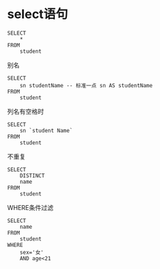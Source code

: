 # select语句

```mysql
SELECT
	* 
FROM 
	student
```

别名

```mysql
SELECT
	sn studentName -- 标准一点 sn AS studentName
FROM
	student
```

列名有空格时

```mysql
SELECT
	sn `student Name`
FROM
	student
```

不重复

```mysql
SELECT
	DISTINCT
	name
FROM
	student
```

WHERE条件过滤

```mysql
SELECT
	name
FROM
	student
WHERE
	sex='女'
	AND age<21
```


